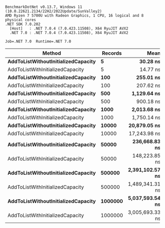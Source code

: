 ```

BenchmarkDotNet v0.13.7, Windows 11 (10.0.22621.2134/22H2/2022Update/SunValley2)
AMD Ryzen 7 5700U with Radeon Graphics, 1 CPU, 16 logical and 8 physical cores
.NET SDK 7.0.202
  [Host]   : .NET 7.0.4 (7.0.423.11508), X64 RyuJIT AVX2
  .NET 7.0 : .NET 7.0.4 (7.0.423.11508), X64 RyuJIT AVX2

Job=.NET 7.0  Runtime=.NET 7.0  

```
|                              Method | Records |            Mean |         Error |         StdDev |
|------------------------------------ |-------- |----------------:|--------------:|---------------:|
| **AddToListWithoutInitializedCapacity** |       **5** |        **30.28 ns** |      **0.073 ns** |       **0.061 ns** |
|    AddToListWithInitializedCapacity |       5 |        14.77 ns |      0.055 ns |       0.043 ns |
| **AddToListWithoutInitializedCapacity** |     **100** |       **255.01 ns** |      **5.076 ns** |       **5.642 ns** |
|    AddToListWithInitializedCapacity |     100 |       207.62 ns |      0.311 ns |       0.243 ns |
| **AddToListWithoutInitializedCapacity** |     **500** |     **1,129.64 ns** |     **19.372 ns** |      **25.189 ns** |
|    AddToListWithInitializedCapacity |     500 |       900.18 ns |     17.493 ns |      15.507 ns |
| **AddToListWithoutInitializedCapacity** |    **1000** |     **2,013.68 ns** |     **25.052 ns** |      **26.806 ns** |
|    AddToListWithInitializedCapacity |    1000 |     1,750.14 ns |      8.072 ns |       7.551 ns |
| **AddToListWithoutInitializedCapacity** |   **10000** |    **20,879.05 ns** |    **210.560 ns** |     **175.827 ns** |
|    AddToListWithInitializedCapacity |   10000 |    17,243.98 ns |     10.600 ns |       9.397 ns |
| **AddToListWithoutInitializedCapacity** |   **50000** |   **236,668.83 ns** |    **824.248 ns** |     **771.002 ns** |
|    AddToListWithInitializedCapacity |   50000 |   148,223.85 ns |  1,457.529 ns |   1,363.374 ns |
| **AddToListWithoutInitializedCapacity** |  **500000** | **2,391,102.57 ns** | **46,899.070 ns** |  **89,230.354 ns** |
|    AddToListWithInitializedCapacity |  500000 | 1,489,341.31 ns | 11,320.957 ns |  10,035.733 ns |
| **AddToListWithoutInitializedCapacity** | **1000000** | **5,037,593.54 ns** | **97,038.301 ns** | **132,827.122 ns** |
|    AddToListWithInitializedCapacity | 1000000 | 3,005,693.33 ns | 35,839.924 ns |  33,524.687 ns |
